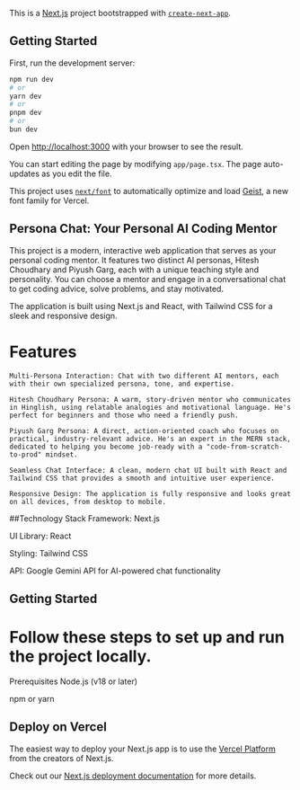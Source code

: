 This is a [Next.js](https://nextjs.org) project bootstrapped with [`create-next-app`](https://nextjs.org/docs/app/api-reference/cli/create-next-app).

## Getting Started

First, run the development server:

```bash
npm run dev
# or
yarn dev
# or
pnpm dev
# or
bun dev
```

Open [http://localhost:3000](http://localhost:3000) with your browser to see the result.

You can start editing the page by modifying `app/page.tsx`. The page auto-updates as you edit the file.

This project uses [`next/font`](https://nextjs.org/docs/app/building-your-application/optimizing/fonts) to automatically optimize and load [Geist](https://vercel.com/font), a new font family for Vercel.

## Persona Chat: Your Personal AI Coding Mentor
This project is a modern, interactive web application that serves as your personal coding mentor. It features two distinct AI personas, Hitesh Choudhary and Piyush Garg, each with a unique teaching style and personality. You can choose a mentor and engage in a conversational chat to get coding advice, solve problems, and stay motivated.

The application is built using Next.js and React, with Tailwind CSS for a sleek and responsive design.

# Features
    Multi-Persona Interaction: Chat with two different AI mentors, each with their own specialized persona, tone, and expertise.

    Hitesh Choudhary Persona: A warm, story-driven mentor who communicates in Hinglish, using relatable analogies and motivational language. He's perfect for beginners and those who need a friendly push.

    Piyush Garg Persona: A direct, action-oriented coach who focuses on practical, industry-relevant advice. He's an expert in the MERN stack, dedicated to helping you become job-ready with a "code-from-scratch-to-prod" mindset.

    Seamless Chat Interface: A clean, modern chat UI built with React and Tailwind CSS that provides a smooth and intuitive user experience.

    Responsive Design: The application is fully responsive and looks great on all devices, from desktop to mobile.

##Technology Stack
Framework: Next.js

UI Library: React

Styling: Tailwind CSS

API: Google Gemini API for AI-powered chat functionality

## Getting Started
# Follow these steps to set up and run the project locally.

Prerequisites
Node.js (v18 or later)

npm or yarn



## Deploy on Vercel

The easiest way to deploy your Next.js app is to use the [Vercel Platform](https://vercel.com/new?utm_medium=default-template&filter=next.js&utm_source=create-next-app&utm_campaign=create-next-app-readme) from the creators of Next.js.

Check out our [Next.js deployment documentation](https://nextjs.org/docs/app/building-your-application/deploying) for more details.
